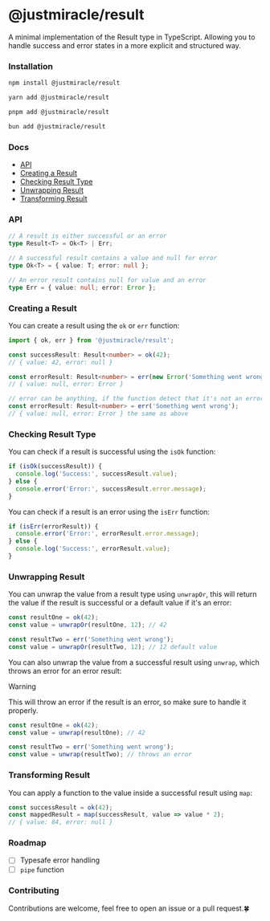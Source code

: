 # @justmiracle/result

A minimal implementation of the Result type in TypeScript. Allowing you to handle success and error states in a more explicit and structured way.

### Installation

```bash
npm install @justmiracle/result

yarn add @justmiracle/result

pnpm add @justmiracle/result

bun add @justmiracle/result
```

### Docs

- [API](#api)
- [Creating a Result](#creating-a-result)
- [Checking Result Type](#checking-result-type)
- [Unwrapping Result](#unwrapping-result)
- [Transforming Result](#transforming-result)

### API

```ts
// A result is either successful or an error
type Result<T> = Ok<T> | Err;

// A successful result contains a value and null for error
type Ok<T> = { value: T; error: null };

// An error result contains null for value and an error
type Err = { value: null; error: Error };
```

### Creating a Result

You can create a result using the `ok` or `err` function:

```typescript
import { ok, err } from '@justmiracle/result';

const successResult: Result<number> = ok(42);
// { value: 42, error: null }

const errorResult: Result<number> = err(new Error('Something went wrong'));
// { value: null, error: Error }

// error can be anything, if the function detect that it's not an error it will be converted to an error
const errorResult: Result<number> = err('Something went wrong');
// { value: null, error: Error } the same as above
```

### Checking Result Type

You can check if a result is successful using the `isOk` function:

```typescript
if (isOk(successResult)) {
  console.log('Success:', successResult.value);
} else {
  console.error('Error:', successResult.error.message);
}
```

You can check if a result is an error using the `isErr` function:

```typescript
if (isErr(errorResult)) {
  console.error('Error:', errorResult.error.message);
} else {
  console.log('Success:', errorResult.value);
}
```

### Unwrapping Result

You can unwrap the value from a result type using `unwrapOr`, this will return the value if the result is successful or a default value if it's an error:

```typescript
const resultOne = ok(42);
const value = unwrapOr(resultOne, 12); // 42

const resultTwo = err('Something went wrong');
const value = unwrapOr(resultTwo, 12); // 12 default value
```

You can also unwrap the value from a successful result using `unwrap`, which throws an error for an error result:

> [!WARNING]
> This will throw an error if the result is an error, so make sure to handle it properly.

```typescript
const resultOne = ok(42);
const value = unwrap(resultOne); // 42

const resultTwo = err('Something went wrong');
const value = unwrap(resultTwo); // throws an error
```

### Transforming Result

You can apply a function to the value inside a successful result using `map`:

```typescript
const successResult = ok(42);
const mappedResult = map(successResult, value => value * 2);
// { value: 84, error: null }
```

### Roadmap

- [ ] Typesafe error handling
- [ ] `pipe` function

### Contributing

Contributions are welcome, feel free to open an issue or a pull request.🍀
